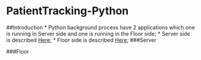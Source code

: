 # PatientTracking-Python

##Introduction
    * Python background process have 2 applications which one is running in Server side and one is running in the Floor side;
    * Server side is described [Here](#server);
    * Floor side is described [Here](#floor);
###Server


###Floor
